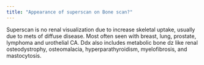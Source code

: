 ```yaml
---
title: "Appearance of superscan on Bone scan?"
---
```

Superscan is no renal visualization due to increase skeletal uptake, usually due to mets of diffuse disease. Most often seen with breast, lung, prostate, lymphoma and urothelial CA. Ddx also includes metabolic bone dz like renal osteodystrophy, osteomalacia, hyperparathyroidism, myelofibrosis, and mastocytosis.

